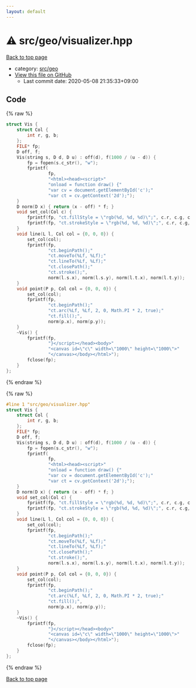 ```yaml
---
layout: default
---
```


<!-- mathjax config similar to math.stackexchange -->
<script type="text/javascript" async
  src="https://cdnjs.cloudflare.com/ajax/libs/mathjax/2.7.5/MathJax.js?config=TeX-MML-AM_CHTML">
</script>
<script type="text/x-mathjax-config">
  MathJax.Hub.Config({
    TeX: { equationNumbers: { autoNumber: "AMS" }},
    tex2jax: {
      inlineMath: [ ['$','$'] ],
      processEscapes: true
    },
    "HTML-CSS": { matchFontHeight: false },
    displayAlign: "left",
    displayIndent: "2em"
  });
</script>

<script type="text/javascript" src="https://cdnjs.cloudflare.com/ajax/libs/jquery/3.4.1/jquery.min.js"></script>
<script src="https://cdn.jsdelivr.net/npm/jquery-balloon-js@1.1.2/jquery.balloon.min.js" integrity="sha256-ZEYs9VrgAeNuPvs15E39OsyOJaIkXEEt10fzxJ20+2I=" crossorigin="anonymous"></script>
<script type="text/javascript" src="../../../assets/js/copy-button.js"></script>
<link rel="stylesheet" href="../../../assets/css/copy-button.css" />


# :warning: src/geo/visualizer.hpp

<a href="../../../index.html">Back to top page</a>

* category: <a href="../../../index.html#0a5d4e383899a81c6f7ba383cf1d6fea">src/geo</a>
* <a href="{{ site.github.repository_url }}/blob/master/src/geo/visualizer.hpp">View this file on GitHub</a>
    - Last commit date: 2020-05-08 21:35:33+09:00




## Code

<a id="unbundled"></a>
{% raw %}
```cpp
struct Vis {
    struct Col {
        int r, g, b;
    };
    FILE* fp;
    D off, f;
    Vis(string s, D d, D u) : off(d), f(1000 / (u - d)) {
        fp = fopen(s.c_str(), "w");
        fprintf(
                fp,
                "<html><head><script>"
                "onload = function draw() {"
                "var cv = document.getElementById('c');"
                "var ct = cv.getContext('2d');");
    }
    D norm(D x) { return (x - off) * f; }
    void set_col(Col c) {
        fprintf(fp, "ct.fillStyle = \"rgb(%d, %d, %d)\";", c.r, c.g, c.b);
        fprintf(fp, "ct.strokeStyle = \"rgb(%d, %d, %d)\";", c.r, c.g, c.b);
    }
    void line(L l, Col col = {0, 0, 0}) {
        set_col(col);
        fprintf(fp,
                "ct.beginPath();"
                "ct.moveTo(%Lf, %Lf);"
                "ct.lineTo(%Lf, %Lf);"
                "ct.closePath();"
                "ct.stroke();",
                norm(l.s.x), norm(l.s.y), norm(l.t.x), norm(l.t.y));
    }
    void point(P p, Col col = {0, 0, 0}) {
        set_col(col);
        fprintf(fp,
                "ct.beginPath();"
                "ct.arc(%Lf, %Lf, 2, 0, Math.PI * 2, true);"
                "ct.fill();",
                norm(p.x), norm(p.y));
    }
    ~Vis() {
        fprintf(fp,
                "}</script></head><body>"
                "<canvas id=\"c\" width=\"1000\" height=\"1000\">"
                "</canvas></body></html>");
        fclose(fp);
    }
};

```
{% endraw %}

<a id="bundled"></a>
{% raw %}
```cpp
#line 1 "src/geo/visualizer.hpp"
struct Vis {
    struct Col {
        int r, g, b;
    };
    FILE* fp;
    D off, f;
    Vis(string s, D d, D u) : off(d), f(1000 / (u - d)) {
        fp = fopen(s.c_str(), "w");
        fprintf(
                fp,
                "<html><head><script>"
                "onload = function draw() {"
                "var cv = document.getElementById('c');"
                "var ct = cv.getContext('2d');");
    }
    D norm(D x) { return (x - off) * f; }
    void set_col(Col c) {
        fprintf(fp, "ct.fillStyle = \"rgb(%d, %d, %d)\";", c.r, c.g, c.b);
        fprintf(fp, "ct.strokeStyle = \"rgb(%d, %d, %d)\";", c.r, c.g, c.b);
    }
    void line(L l, Col col = {0, 0, 0}) {
        set_col(col);
        fprintf(fp,
                "ct.beginPath();"
                "ct.moveTo(%Lf, %Lf);"
                "ct.lineTo(%Lf, %Lf);"
                "ct.closePath();"
                "ct.stroke();",
                norm(l.s.x), norm(l.s.y), norm(l.t.x), norm(l.t.y));
    }
    void point(P p, Col col = {0, 0, 0}) {
        set_col(col);
        fprintf(fp,
                "ct.beginPath();"
                "ct.arc(%Lf, %Lf, 2, 0, Math.PI * 2, true);"
                "ct.fill();",
                norm(p.x), norm(p.y));
    }
    ~Vis() {
        fprintf(fp,
                "}</script></head><body>"
                "<canvas id=\"c\" width=\"1000\" height=\"1000\">"
                "</canvas></body></html>");
        fclose(fp);
    }
};

```
{% endraw %}

<a href="../../../index.html">Back to top page</a>

